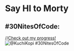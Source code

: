 # Say HI to Morty

## #30NitesOfCode:
  //[Check out my progress!](https://www.codedex.io/@KuchiKopi/30-nites-of-code)  
  ![@KuchiKopi #30NitesOfCode](https://www.codedex.io/api/petStatus?user=KuchiKopi)
